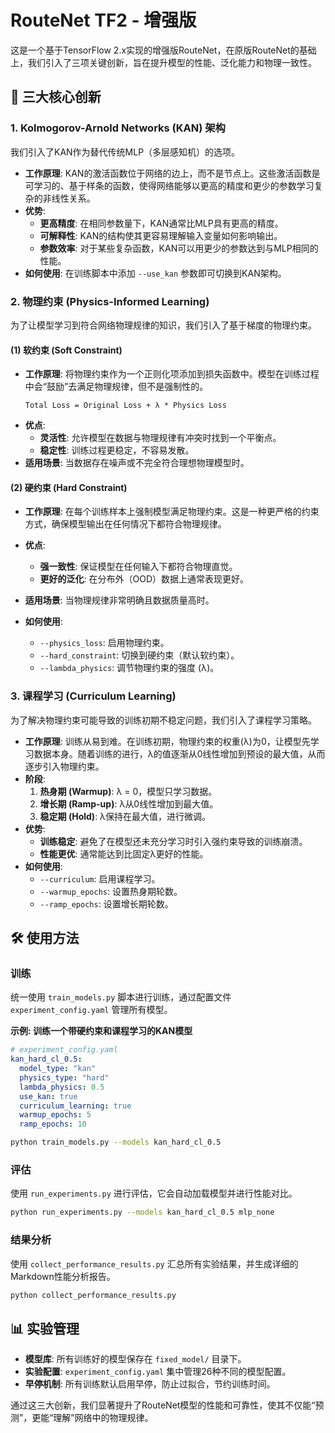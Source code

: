 # RouteNet TF2 - 增强版

这是一个基于TensorFlow 2.x实现的增强版RouteNet，在原版RouteNet的基础上，我们引入了三项关键创新，旨在提升模型的性能、泛化能力和物理一致性。

## 🚀 三大核心创新

### 1. **Kolmogorov-Arnold Networks (KAN) 架构**
我们引入了KAN作为替代传统MLP（多层感知机）的选项。

- **工作原理**: KAN的激活函数位于网络的边上，而不是节点上。这些激活函数是可学习的、基于样条的函数，使得网络能够以更高的精度和更少的参数学习复杂的非线性关系。
- **优势**:
  - **更高精度**: 在相同参数量下，KAN通常比MLP具有更高的精度。
  - **可解释性**: KAN的结构使其更容易理解输入变量如何影响输出。
  - **参数效率**: 对于某些复杂函数，KAN可以用更少的参数达到与MLP相同的性能。
- **如何使用**: 在训练脚本中添加 `--use_kan` 参数即可切换到KAN架构。

### 2. **物理约束 (Physics-Informed Learning)**
为了让模型学习到符合网络物理规律的知识，我们引入了基于梯度的物理约束。

#### (1) **软约束 (Soft Constraint)**
- **工作原理**: 将物理约束作为一个正则化项添加到损失函数中。模型在训练过程中会“鼓励”去满足物理规律，但不是强制性的。
  ```
  Total Loss = Original Loss + λ * Physics Loss
  ```
- **优点**:
  - **灵活性**: 允许模型在数据与物理规律有冲突时找到一个平衡点。
  - **稳定性**: 训练过程更稳定，不容易发散。
- **适用场景**: 当数据存在噪声或不完全符合理想物理模型时。

#### (2) **硬约束 (Hard Constraint)**
- **工作原理**: 在每个训练样本上强制模型满足物理约束。这是一种更严格的约束方式，确保模型输出在任何情况下都符合物理规律。
- **优点**:
  - **强一致性**: 保证模型在任何输入下都符合物理直觉。
  - **更好的泛化**: 在分布外（OOD）数据上通常表现更好。
- **适用场景**: 当物理规律非常明确且数据质量高时。

- **如何使用**:
  - `--physics_loss`: 启用物理约束。
  - `--hard_constraint`: 切换到硬约束（默认软约束）。
  - `--lambda_physics`: 调节物理约束的强度 (λ)。

### 3. **课程学习 (Curriculum Learning)**
为了解决物理约束可能导致的训练初期不稳定问题，我们引入了课程学习策略。

- **工作原理**: 训练从易到难。在训练初期，物理约束的权重(λ)为0，让模型先学习数据本身。随着训练的进行，λ的值逐渐从0线性增加到预设的最大值，从而逐步引入物理约束。
- **阶段**:
  1. **热身期 (Warmup)**: λ = 0，模型只学习数据。
  2. **增长期 (Ramp-up)**: λ从0线性增加到最大值。
  3. **稳定期 (Hold)**: λ保持在最大值，进行微调。
- **优势**:
  - **训练稳定**: 避免了在模型还未充分学习时引入强约束导致的训练崩溃。
  - **性能更优**: 通常能达到比固定λ更好的性能。
- **如何使用**:
  - `--curriculum`: 启用课程学习。
  - `--warmup_epochs`: 设置热身期轮数。
  - `--ramp_epochs`: 设置增长期轮数。

## 🛠️ 使用方法

### 训练
统一使用 `train_models.py` 脚本进行训练，通过配置文件 `experiment_config.yaml` 管理所有模型。

**示例: 训练一个带硬约束和课程学习的KAN模型**
```yaml
# experiment_config.yaml
kan_hard_cl_0.5:
  model_type: "kan"
  physics_type: "hard"
  lambda_physics: 0.5
  use_kan: true
  curriculum_learning: true
  warmup_epochs: 5
  ramp_epochs: 10
```
```bash
python train_models.py --models kan_hard_cl_0.5
```

### 评估
使用 `run_experiments.py` 进行评估，它会自动加载模型并进行性能对比。

```bash
python run_experiments.py --models kan_hard_cl_0.5 mlp_none
```

### 结果分析
使用 `collect_performance_results.py` 汇总所有实验结果，并生成详细的Markdown性能分析报告。

```bash
python collect_performance_results.py
```

## 📊 实验管理

- **模型库**: 所有训练好的模型保存在 `fixed_model/` 目录下。
- **实验配置**: `experiment_config.yaml` 集中管理26种不同的模型配置。
- **早停机制**: 所有训练默认启用早停，防止过拟合，节约训练时间。

通过这三大创新，我们显著提升了RouteNet模型的性能和可靠性，使其不仅能“预测”，更能“理解”网络中的物理规律。